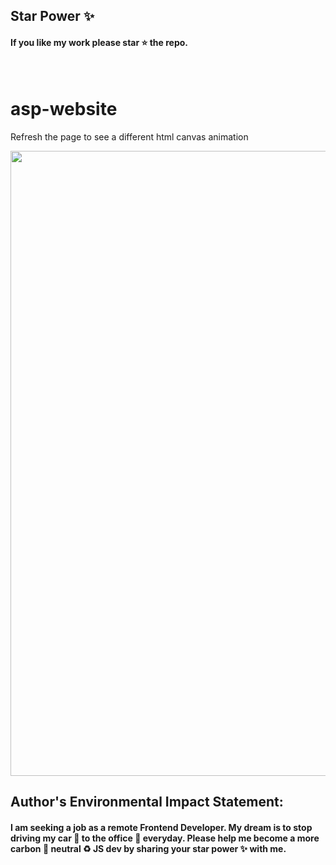 ## Star Power :sparkles:

#### If you like my work please star :star: the repo.

<br />

# asp-website

Refresh the page to see a different html canvas animation 

<img src="https://raw.githubusercontent.com/Mary-Tyler-Moore/asp-website/master/assets/asp-animation.gif" width="1000" />

<br />

## Author's Environmental Impact Statement:

#### I am seeking a job as a remote Frontend Developer. My dream is to stop driving my car :car: to the office :office: everyday. Please help me become a more carbon :deciduous_tree: neutral :recycle: JS dev by sharing your star power :sparkles: with me.
